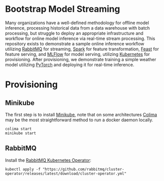 # Bootstrap Model Streaming
Many organizations have a well-defined methodology for offline model inference, processing historical data from a data warehouse with batch processing, but struggle to deploy an appropriate infrastructure and workflow for online model inference via real-time stream processing.  This repository exists to demonstrate a sample online inference workflow utilizing <a href="https://github.com/rabbitmq/rabbitmq-server">RabbitMQ</a> for streaming, <a href="https://github.com/apache/spark">Spark</a> for feature transformation, <a href="https://github.com/feast-dev/feast">Feast</a> for feature serving, and <a href="https://github.com/mlflow/mlflow">MLFlow</a> for model serving, utilizing <a href="https://github.com/kubernetes/kubernetes">Kubernetes</a> for provisioning.  After provisioning, we demonstrate training a simple weather model utilizing <a href="https://github.com/jdb78/pytorch-forecasting">PyTorch</a> and deploying it for real-time inference.

# Provisioning

## Minikube
The first step is to install <a href="https://minikube.sigs.k8s.io/docs/start/">Minikube</a>, note that on some architectures <a href="https://github.com/abiosoft/colima">Colima</a> may be the most straightforward method to run a docker daemon locally.

```
colima start
minikube start
```

## RabbitMQ
Install the <a href="https://www.rabbitmq.com/kubernetes/operator/using-operator.html">RabbitMQ Kubernetes Operator</a>:

```
kubectl apply -f "https://github.com/rabbitmq/cluster-operator/releases/latest/download/cluster-operator.yml"
```
